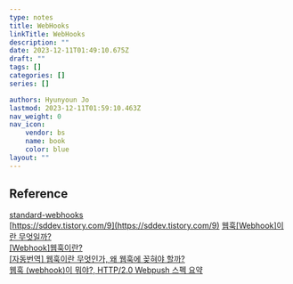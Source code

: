 ```yaml
---
type: notes
title: WebHooks
linkTitle: WebHooks
description: ""
date: 2023-12-11T01:49:10.675Z
draft: ""
tags: []
categories: []
series: []

authors: Hyunyoun Jo
lastmod: 2023-12-11T01:59:10.463Z
nav_weight: 0
nav_icon:
    vendor: bs
    name: book
    color: blue
layout: ""
---
```


## Reference

[standard-webhooks](https://github.com/standard-webhooks/standard-webhooks)  
[https://sddev.tistory.com/9](https://sddev.tistory.com/9)
[웹훅[Webhook]이란 무엇일까?](https://frtt0608.tistory.com/143)  
[[Webhook]웹훅이란?](https://leffept.tistory.com/329)  
[[자동번역] 웹훅이란 무엇인가, 왜 웹훅에 꽂혀야 할까?](https://sonet.kr/3014/)  
[웹훅 (webhook)이 뭐야?, HTTP/2.0 Webpush 스펙 요약](https://blog.mglee.dev/blog/%EC%9B%B9%ED%9B%85-webhook-%EC%9D%B4-%EB%AD%90%EC%95%BC-http-2-0-webpush-%EC%8A%A4%ED%8E%99-%EC%9A%94%EC%95%BD/)

